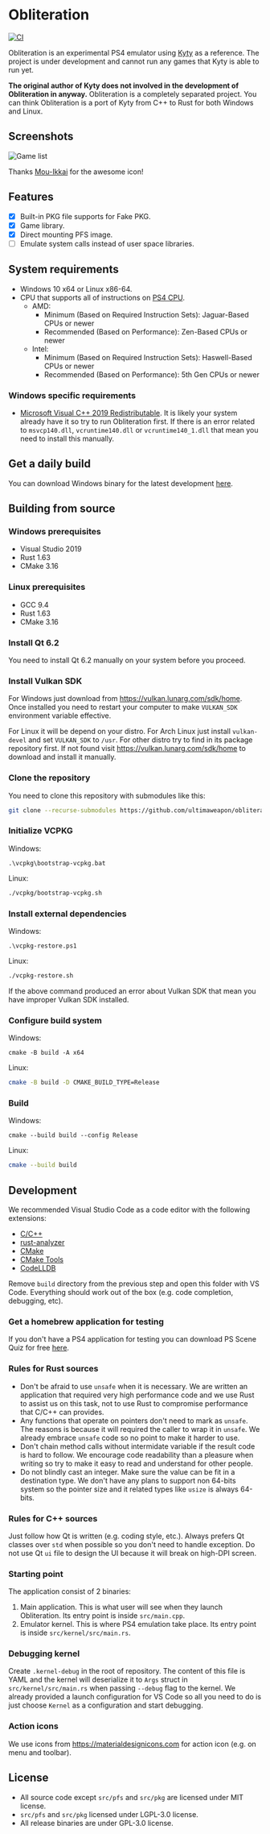 # Obliteration
[![CI](https://github.com/ultimaweapon/obliteration/actions/workflows/main.yml/badge.svg)](https://github.com/ultimaweapon/obliteration/actions/workflows/main.yml)

Obliteration is an experimental PS4 emulator using [Kyty](https://github.com/InoriRus/Kyty) as a reference. The project is under development and cannot run any games that Kyty is able to run yet.

**The original author of Kyty does not involved in the development of Obliteration in anyway.** Obliteration is a completely separated project. You can think Obliteration is a port of Kyty from C++ to Rust for both Windows and Linux.

## Screenshots

![Game list](screenshots/game-list.png)

Thanks [Mou-Ikkai](https://github.com/Mou-Ikkai) for the awesome icon!

## Features

- [x] Built-in PKG file supports for Fake PKG.
- [x] Game library.
- [x] Direct mounting PFS image.
- [ ] Emulate system calls instead of user space libraries.

## System requirements

- Windows 10 x64 or Linux x86-64.
- CPU that supports all of instructions on [PS4 CPU](https://en.wikipedia.org/wiki/Jaguar_(microarchitecture)#Instruction_set_support).
  - AMD:
    - Minimum (Based on Required Instruction Sets): Jaguar-Based CPUs or newer
    - Recommended (Based on Performance): Zen-Based CPUs or newer
  - Intel:
    - Minimum (Based on Required Instruction Sets): Haswell-Based CPUs or newer
    - Recommended (Based on Performance): 5th Gen CPUs or newer

### Windows specific requirements

- [Microsoft Visual C++ 2019 Redistributable](https://learn.microsoft.com/en-us/cpp/windows/latest-supported-vc-redist). It is likely your system already have it so try to run Obliteration first. If there is an error related to `msvcp140.dll`, `vcruntime140.dll` or `vcruntime140_1.dll` that mean you need to install this manually.

## Get a daily build

You can download Windows binary for the latest development [here](https://github.com/ultimaweapon/obliteration/actions/workflows/main.yml).

## Building from source

### Windows prerequisites

- Visual Studio 2019
- Rust 1.63
- CMake 3.16

### Linux prerequisites

- GCC 9.4
- Rust 1.63
- CMake 3.16

### Install Qt 6.2

You need to install Qt 6.2 manually on your system before you proceed.

### Install Vulkan SDK

For Windows just download from https://vulkan.lunarg.com/sdk/home. Once installed you need to restart your computer to make `VULKAN_SDK` environment variable effective.

For Linux it will be depend on your distro. For Arch Linux just install `vulkan-devel` and set `VULKAN_SDK` to `/usr`. For other distro try to find in its package repository first. If not found visit https://vulkan.lunarg.com/sdk/home to download and install it manually.

### Clone the repository

You need to clone this repository with submodules like this:

```sh
git clone --recurse-submodules https://github.com/ultimaweapon/obliteration.git
```

### Initialize VCPKG

Windows:

```pwsh
.\vcpkg\bootstrap-vcpkg.bat
```

Linux:

```sh
./vcpkg/bootstrap-vcpkg.sh
```

### Install external dependencies

Windows:

```pwsh
.\vcpkg-restore.ps1
```

Linux:

```sh
./vcpkg-restore.sh
```

If the above command produced an error about Vulkan SDK that mean you have improper Vulkan SDK installed.

### Configure build system

Windows:

```pwsh
cmake -B build -A x64
```

Linux:

```sh
cmake -B build -D CMAKE_BUILD_TYPE=Release
```

### Build

Windows:

```pwsh
cmake --build build --config Release
```

Linux:

```sh
cmake --build build
```

## Development

We recommended Visual Studio Code as a code editor with the following extensions:

- [C/C++](https://marketplace.visualstudio.com/items?itemName=ms-vscode.cpptools)
- [rust-analyzer](https://marketplace.visualstudio.com/items?itemName=rust-lang.rust-analyzer)
- [CMake](https://marketplace.visualstudio.com/items?itemName=twxs.cmake)
- [CMake Tools](https://marketplace.visualstudio.com/items?itemName=ms-vscode.cmake-tools)
- [CodeLLDB](https://marketplace.visualstudio.com/items?itemName=vadimcn.vscode-lldb)

Remove `build` directory from the previous step and open this folder with VS Code. Everything should work out of the box (e.g. code completion, debugging, etc).

### Get a homebrew application for testing

If you don't have a PS4 application for testing you can download PS Scene Quiz for free [here](https://pkg-zone.com/details/LAPY10010).

### Rules for Rust sources

- Don't be afraid to use `unsafe` when it is necessary. We are written an application that required very high performance code and we use Rust to assist us on this task, not to use Rust to compromise performance that C/C++ can provides.
- Any functions that operate on pointers don't need to mark as `unsafe`. The reasons is because it will required the caller to wrap it in `unsafe`. We already embrace `unsafe` code so no point to make it harder to use.
- Don't chain method calls without intermidate variable if the result code is hard to follow. We encourage code readability than a pleasure when writing so try to make it easy to read and understand for other people.
- Do not blindly cast an integer. Make sure the value can be fit in a destination type. We don't have any plans to support non 64-bits system so the pointer size and it related types like `usize` is always 64-bits.

### Rules for C++ sources

Just follow how Qt is written (e.g. coding style, etc.). Always prefers Qt classes over `std` when possible so you don't need to handle exception. Do not use Qt `ui` file to design the UI because it will break on high-DPI screen.

### Starting point

The application consist of 2 binaries:

1. Main application. This is what user will see when they launch Obliteration. Its entry point is inside `src/main.cpp`.
2. Emulator kernel. This is where PS4 emulation take place. Its entry point is inside `src/kernel/src/main.rs`.

### Debugging kernel

Create `.kernel-debug` in the root of repository. The content of this file is YAML and the kernel will deserialize it to `Args` struct in `src/kernel/src/main.rs` when passing `--debug` flag to the kernel. We already provided a launch configuration for VS Code so all you need to do is just choose `Kernel` as a configuration and start debugging.

### Action icons

We use icons from https://materialdesignicons.com for action icon (e.g. on menu and toolbar).

## License

- All source code except `src/pfs` and `src/pkg` are licensed under MIT license.
- `src/pfs` and `src/pkg` licensed under LGPL-3.0 license.
- All release binaries are under GPL-3.0 license.
